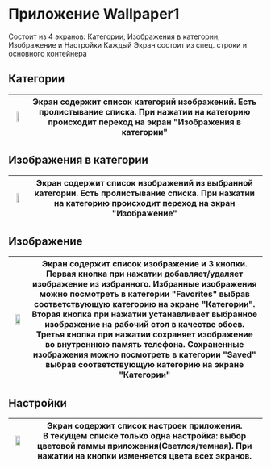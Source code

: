 # Приложение Wallpaper1
Состоит из 4 экранов: Категории, Изображения в категории, Изображение и Настройки
Каждый Экран состоит из спец. строки и основного контейнера
## Категории
| <img src="https://github.com/SD-SanaZI/Wallpaper1/assets/31595916/516c9277-0a91-401b-84a6-185b56e9431b" width=50% height=50%> | Экран содержит список категорий изображений. Есть пролистывание списка. При нажатии на категорию происходит переход на экран "Изображения в категории"|
|-----|-----|

## Изображения в категории
| <img src="https://github.com/SD-SanaZI/Wallpaper1/assets/31595916/d62de4ca-ab57-4922-ac55-9b5ad28aceb5" width=50% height=50%> | Экран содержит список изображений из выбранной категории. Есть пролистывание списка. При нажатии на категорию происходит переход на экран "Изображение"|
|-----|-----|

## Изображение
| <img src="https://github.com/SD-SanaZI/Wallpaper1/assets/31595916/76c6931d-6fd9-487e-9ffb-0f009d1dd7ad" width=70% height=70%> | Экран содержит список изображение и 3 кнопки. <br> Первая кнопка при нажатии добавляет/удаляет изображение из избранного. Избранные изображения можно посмотреть в категории "Favorites" выбрав соответствующую категорию на экране "Категории". <br> Вторая кнопка при нажатии устанавливает выбранное изображение на рабочий стол в качестве обоев. <br> Третья кнопка при нажатии сохраняет изображение во внутреннюю память телефона. Сохраненные изображения можно посмотреть в категории "Saved" выбрав соответствующую категорию на экране "Категории"|
|-----|-----|

## Настройки
| <img src="https://github.com/SD-SanaZI/Wallpaper1/assets/31595916/44384135-2e2d-4a89-9c0c-8b0c15e8ae7a" width=70% height=70%> | Экран содержит список настроек приложения. <br> В текущем списке только одна настройка: выбор цветовой гаммы приложения(Светлоя/темная). При нажатии на кнопки изменяется цвета всех экранов.|
|-----|-----|
